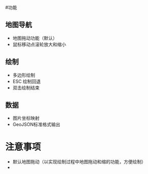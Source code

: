 #功能

## 地图导航

- 地图拖动功能（默认）
- 鼠标移动点滚轮放大和缩小

## 绘制

- 多边形绘制
- ESC 绘制回退
- 双击绘制结束

## 数据

- 图片坐标映射
- GeoJSON标准格式输出

# 注意事项

- 默认地图拖动（以实现绘制过程中地图拖动和缩的功能，方便绘制）
- 

